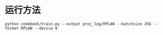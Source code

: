 
# 运行方法
```shell
python codebook/train.py --output proj_log/RPLAN --batchsize 256 --format RPLAN --device 0
```